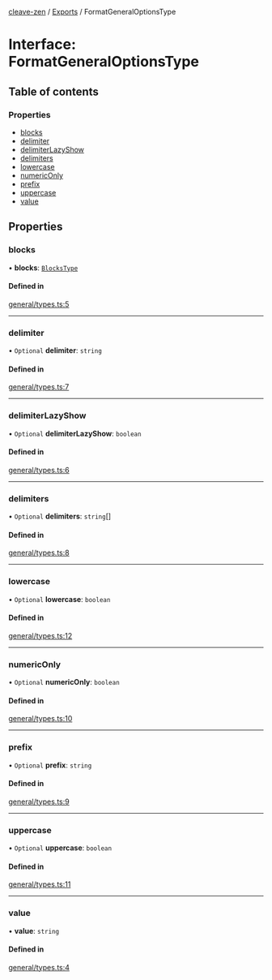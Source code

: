[cleave-zen](../README.md) / [Exports](../modules.md) / FormatGeneralOptionsType

# Interface: FormatGeneralOptionsType

## Table of contents

### Properties

- [blocks](FormatGeneralOptionsType.md#blocks)
- [delimiter](FormatGeneralOptionsType.md#delimiter)
- [delimiterLazyShow](FormatGeneralOptionsType.md#delimiterlazyshow)
- [delimiters](FormatGeneralOptionsType.md#delimiters)
- [lowercase](FormatGeneralOptionsType.md#lowercase)
- [numericOnly](FormatGeneralOptionsType.md#numericonly)
- [prefix](FormatGeneralOptionsType.md#prefix)
- [uppercase](FormatGeneralOptionsType.md#uppercase)
- [value](FormatGeneralOptionsType.md#value)

## Properties

### blocks

• **blocks**: [`BlocksType`](../modules.md#blockstype)

#### Defined in

[general/types.ts:5](https://github.com/nosir/cleave-zen/blob/b26233f/src/general/types.ts#L5)

___

### delimiter

• `Optional` **delimiter**: `string`

#### Defined in

[general/types.ts:7](https://github.com/nosir/cleave-zen/blob/b26233f/src/general/types.ts#L7)

___

### delimiterLazyShow

• `Optional` **delimiterLazyShow**: `boolean`

#### Defined in

[general/types.ts:6](https://github.com/nosir/cleave-zen/blob/b26233f/src/general/types.ts#L6)

___

### delimiters

• `Optional` **delimiters**: `string`[]

#### Defined in

[general/types.ts:8](https://github.com/nosir/cleave-zen/blob/b26233f/src/general/types.ts#L8)

___

### lowercase

• `Optional` **lowercase**: `boolean`

#### Defined in

[general/types.ts:12](https://github.com/nosir/cleave-zen/blob/b26233f/src/general/types.ts#L12)

___

### numericOnly

• `Optional` **numericOnly**: `boolean`

#### Defined in

[general/types.ts:10](https://github.com/nosir/cleave-zen/blob/b26233f/src/general/types.ts#L10)

___

### prefix

• `Optional` **prefix**: `string`

#### Defined in

[general/types.ts:9](https://github.com/nosir/cleave-zen/blob/b26233f/src/general/types.ts#L9)

___

### uppercase

• `Optional` **uppercase**: `boolean`

#### Defined in

[general/types.ts:11](https://github.com/nosir/cleave-zen/blob/b26233f/src/general/types.ts#L11)

___

### value

• **value**: `string`

#### Defined in

[general/types.ts:4](https://github.com/nosir/cleave-zen/blob/b26233f/src/general/types.ts#L4)
